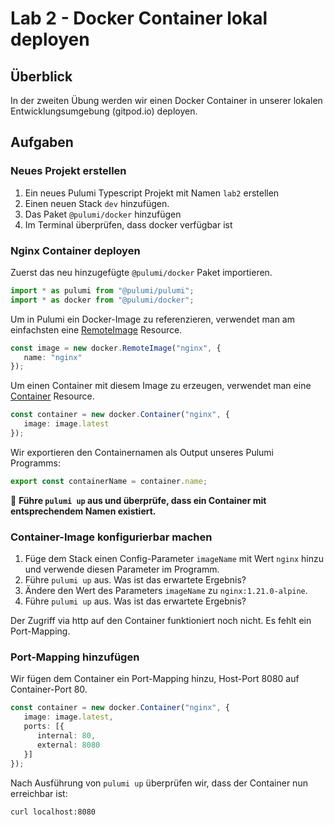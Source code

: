 # Lab 2 - Docker Container lokal deployen

## Überblick

In der zweiten Übung werden wir einen Docker Container in unserer lokalen Entwicklungsumgebung (gitpod.io) deployen.

## Aufgaben

### Neues Projekt erstellen

1. Ein neues Pulumi Typescript Projekt mit Namen `lab2` erstellen
2. Einen neuen Stack `dev` hinzufügen.
3. Das Paket `@pulumi/docker` hinzufügen
4. Im Terminal überprüfen, dass docker verfügbar ist

### Nginx Container deployen

Zuerst das neu hinzugefügte `@pulumi/docker` Paket importieren.

```ts
import * as pulumi from "@pulumi/pulumi";
import * as docker from "@pulumi/docker";
```

Um in Pulumi ein Docker-Image zu referenzieren, verwendet man am einfachsten eine [RemoteImage](https://www.pulumi.com/docs/reference/pkg/docker/remoteimage/) Resource.

```ts
const image = new docker.RemoteImage("nginx", {
   name: "nginx"
});
```

Um einen Container mit diesem Image zu erzeugen, verwendet man eine [Container](https://www.pulumi.com/docs/reference/pkg/docker/container/) Resource.

```ts
const container = new docker.Container("nginx", {
   image: image.latest
});
```

Wir exportieren den Containernamen als Output unseres Pulumi Programms:

```ts
export const containerName = container.name;
```

:muscle: **Führe `pulumi up` aus und überprüfe, dass ein Container mit entsprechendem Namen existiert.**

### Container-Image konfigurierbar machen

1. Füge dem Stack einen Config-Parameter `imageName` mit Wert `nginx` hinzu und verwende diesen Parameter im Programm.
2. Führe `pulumi up` aus. Was ist das erwartete Ergebnis?
3. Ändere den Wert des Parameters `imageName` zu `nginx:1.21.0-alpine`. 
4. Führe `pulumi up` aus. Was ist das erwartete Ergebnis?

Der Zugriff via http auf den Container funktioniert noch nicht. Es fehlt ein Port-Mapping. 

### Port-Mapping hinzufügen

Wir fügen dem Container ein Port-Mapping hinzu, Host-Port 8080 auf Container-Port 80.

```ts
const container = new docker.Container("nginx", {
   image: image.latest,
   ports: [{
      internal: 80,
      external: 8080
   }]
});
```

Nach Ausführung von `pulumi up` überprüfen wir, dass der Container nun erreichbar ist:
 
```bash
curl localhost:8080
```